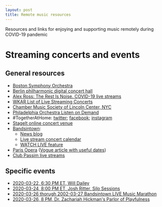 ```yaml
---
layout: post
title: Remote music resources 
---
```


Resources and links for enjoying and supporting music remotely during COVID-19 pandemic

# Streaming concerts and events

## General resources
* [Boston Symphony Orchestra](https://www.bso.org/brands/bso/at-home.aspx)
* [Berlin philharmonic digital concert hall](https://www.digitalconcerthall.com/en/home)
* [Alex Ross: The Rest Is Noise. COVID-19 live streams](https://www.therestisnoise.com/2020/03/covid-19-live-streams.html)
* [WKAR List of Live Streaming Concerts](https://www.wkar.org/post/list-live-streaming-concerts#stream/0)
* [Chamber Music Society of Lincoln Center, NYC](https://www.chambermusicsociety.org/watch-and-listen/)
* [Philadelphia Orchestra Listen on Demand](https://www.philorch.org/your-philorch/learn-more/ondemand/)
* ‪#‎TogetherAtHome‬: [twitter](https://twitter.com/hashtag/TogetherAtHome); 
[facebook](https://www.facebook.com/hashtag/togetherathome); [instagram](https://www.instagram.com/explore/tags/TogetherAtHome/)
* [StageIt online concert venue](https://www.stageit.com/)
* [Bandsintown](https://www.bandsintown.com/):
    * [News blog](https://news.bandsintown.com/)
    * [Live stream concert calendar](https://news.bandsintown.com/article/2020-03-23-best-live-stream-concert-calendar-from-bandsintown/)
    * [WATCH LIVE feature](https://www.artists.bandsintown.com/support/blog/watch-live-notifications-and-bandsintown-live-music-channel-on-twitch)
* [Paris Opera](https://www.operadeparis.fr/) ([Vogue article with useful dates](https://www.vogue.fr/fashion-culture/article/paris-opera-broadcasting-screening-performances-online-for-free-2020))
* [Club Passim live streams](https://www.passim.org/stream/)


## Specific events
* [2020-03-22, 6:30 PM ET, Will Dailey](https://www.facebook.com/events/199864347966274/)
* [2020-03-24, 8:00 PM ET, Josh Ritter, Silo Sessions](https://found.ee/JoshRitter-SiloSessions)
* [2020-03-26 thorugh 2002-03-27 Bandsintown LIVE Music Marathon](https://news.bandsintown.com/article/2020-03-21-dont-miss-the-bandsintown-live-music-marathon-next-week/)
* [2020-03-26, 8 PM, Dr. Zachariah Hickman's Parlor of Playfulness](https://www.youtube.com/watch?v=PsfYxUo46AQ)